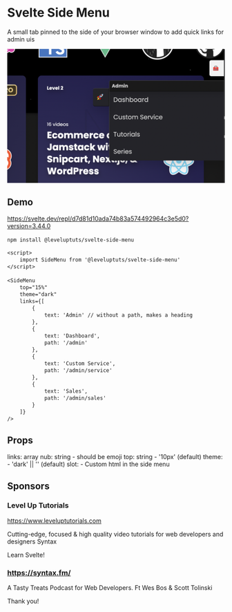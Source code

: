 # Svelte Side Menu

A small tab pinned to the side of your browser window to add quick links for admin uis

![Slide Menu](./side-menu.png)

## Demo

https://svelte.dev/repl/d7d81d10ada74b83a574492964c3e5d0?version=3.44.0

`npm install @leveluptuts/svelte-side-menu`

```
<script>
	import SideMenu from '@leveluptuts/svelte-side-menu'
</script>

<SideMenu
	top="15%"
	theme="dark"
	links={[
		{
			text: 'Admin' // without a path, makes a heading
		},
		{
			text: 'Dashboard',
			path: '/admin'
		},
		{
			text: 'Custom Service',
			path: '/admin/service'
		},
		{
			text: 'Sales',
			path: '/admin/sales'
		}
	]}
/>

```

## Props

links: array
nub: string - should be emoji
top: string - '10px' (default)
theme: - 'dark' || '' (default)
slot: - Custom html in the side menu

## Sponsors

### Level Up Tutorials

https://www.leveluptutorials.com

Cutting-edge, focused & high quality video tutorials for web developers and designers
Syntax

Learn Svelte!

### https://syntax.fm/

A Tasty Treats Podcast for Web Developers. Ft Wes Bos & Scott Tolinski

Thank you!
